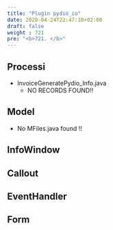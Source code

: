 ```yaml
---
title: "Plugin pydio_io"
date: 2020-04-24T22:47:10+02:00
draft: false
weight : 721
pre: "<b>721. </b>"
---
```


## Processi
- InvoiceGeneratePydio_Info.java
    - NO RECORDS FOUND!!
## Model
- No MFiles.java found !!
## InfoWindow

## Callout

## EventHandler

## Form

